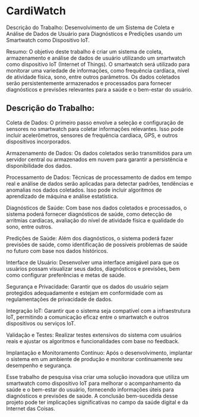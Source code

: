 # CardiWatch

Descrição do Trabalho:  Desenvolvimento de um Sistema de Coleta e Análise de Dados de Usuário para Diagnósticos e Predições usando um Smartwatch como Dispositivo IoT.

Resumo:
O objetivo deste trabalho é criar um sistema de coleta, armazenamento e análise de dados de usuário utilizando um smartwatch como dispositivo IoT (Internet of Things). O smartwatch será utilizado para monitorar uma variedade de informações, como frequência cardíaca, nível de atividade física, sono, entre outros parâmetros. Os dados coletados serão persistentemente armazenados e processados para fornecer diagnósticos e previsões relevantes para a saúde e o bem-estar do usuário.

## Descrição do Trabalho:

Coleta de Dados: O primeiro passo envolve a seleção e configuração de sensores no smartwatch para coletar informações relevantes. Isso pode incluir acelerômetros, sensores de frequência cardíaca, GPS, e outros dispositivos incorporados.

Armazenamento de Dados: Os dados coletados serão transmitidos para um servidor central ou armazenados em nuvem para garantir a persistência e disponibilidade dos dados.

Processamento de Dados: Técnicas de processamento de dados em tempo real e análise de dados serão aplicadas para detectar padrões, tendências e anomalias nos dados coletados. Isso pode incluir algoritmos de aprendizado de máquina e análise estatística.

Diagnósticos de Saúde: Com base nos dados coletados e processados, o sistema poderá fornecer diagnósticos de saúde, como detecção de arritmias cardíacas, avaliação do nível de atividade física e qualidade do sono, entre outros.

Predições de Saúde: Além dos diagnósticos, o sistema poderá fazer previsões de saúde, como identificação de possíveis problemas de saúde no futuro com base nos dados históricos.

Interface de Usuário: Desenvolver uma interface amigável para que os usuários possam visualizar seus dados, diagnósticos e previsões, bem como configurar preferências e metas de saúde.

Segurança e Privacidade: Garantir que os dados do usuário sejam protegidos adequadamente e estejam em conformidade com as regulamentações de privacidade de dados.

Integração IoT: Garantir que o sistema seja compatível com a infraestrutura IoT, permitindo a comunicação eficaz entre o smartwatch e outros dispositivos ou serviços IoT.

Validação e Testes: Realizar testes extensivos do sistema com usuários reais e ajustar os algoritmos e funcionalidades com base no feedback.

Implantação e Monitoramento Contínuo: Após o desenvolvimento, implantar o sistema em um ambiente de produção e monitorar continuamente seu desempenho e segurança.

Esse trabalho de pesquisa visa criar uma solução inovadora que utiliza um smartwatch como dispositivo IoT para melhorar o acompanhamento da saúde e o bem-estar do usuário, fornecendo informações úteis para diagnósticos e previsões de saúde. A conclusão bem-sucedida desse projeto pode ter implicações significativas no campo da saúde digital e da Internet das Coisas.
